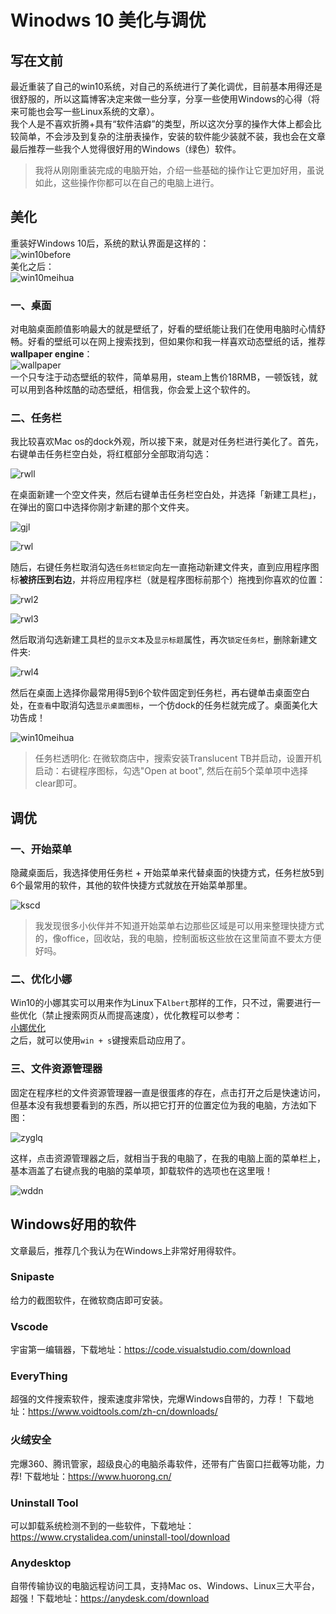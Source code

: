
[win10before]:https://raw.githubusercontent.com/ZT-XU/myblog/master/win10yh/Windows-10-S.jpg
[win10meihua]:https://raw.githubusercontent.com/ZT-XU/myblog/master/win10yh/win%E7%BE%8E%E5%8C%96.png
[wallpaper]:https://github.com/ZT-XU/myblog/raw/master/win10yh/wallpaper.png
[gjl]:https://raw.githubusercontent.com/ZT-XU/myblog/master/win10yh/%E5%B7%A5%E5%85%B7%E6%A0%8F.png
[rwl1]:https://github.com/ZT-XU/myblog/raw/master/win10yh/%E4%BB%BB%E5%8A%A1%E6%A0%8F1.png
[rwl2]:https://github.com/ZT-XU/myblog/raw/master/win10yh/%E4%BB%BB%E5%8A%A1%E6%A0%8F2.png
[rwl3]:https://github.com/ZT-XU/myblog/raw/master/win10yh/%E4%BB%BB%E5%8A%A1%E6%A0%8F3.png
[rwl4]:https://github.com/ZT-XU/myblog/raw/master/win10yh/%E4%BB%BB%E5%8A%A1%E6%A0%8F4.png
[rwll]:https://github.com/ZT-XU/myblog/raw/master/win10yh/rwll.png
[kscd]:https://github.com/ZT-XU/myblog/raw/master/win10yh/kscd.png
[zyglq]:https://github.com/ZT-XU/myblog/raw/master/win10yh/zyglq.png
[wddn]:https://github.com/ZT-XU/myblog/raw/master/win10yh/wddn.png

# Winodws 10 美化与调优

## 写在文前

最近重装了自己的win10系统，对自己的系统进行了美化调优，目前基本用得还是很舒服的，所以这篇博客决定来做一些分享，分享一些使用Windows的心得（将来可能也会写一些Linux系统的文章）。  
我个人是不喜欢折腾+具有“软件洁癖”的类型，所以这次分享的操作大体上都会比较简单，不会涉及到复杂的注册表操作，安装的软件能少装就不装，我也会在文章最后推荐一些我个人觉得很好用的Windows（绿色）软件。  
> 我将从刚刚重装完成的电脑开始，介绍一些基础的操作让它更加好用，虽说如此，这些操作你都可以在自己的电脑上进行。

## 美化

重装好Windows 10后，系统的默认界面是这样的：  
![win10before][win10before]  
美化之后：  
![win10meihua][win10meihua]  

### 一、桌面

对电脑桌面颜值影响最大的就是壁纸了，好看的壁纸能让我们在使用电脑时心情舒畅。好看的壁纸可以在网上搜索找到，但如果你和我一样喜欢动态壁纸的话，推荐**wallpaper engine**：  
![wallpaper][wallpaper]  
一个只专注于动态壁纸的软件，简单易用，steam上售价18RMB，一顿饭钱，就可以用到各种炫酷的动态壁纸，相信我，你会爱上这个软件的。

### 二、任务栏

我比较喜欢Mac os的dock外观，所以接下来，就是对任务栏进行美化了。首先，右键单击任务栏空白处，将红框部分全部取消勾选：

![rwll][rwll]

在桌面新建一个空文件夹，然后右键单击任务栏空白处，并选择「新建工具栏」，在弹出的窗口中选择你刚才新建的那个文件夹。

![gjl][gjl]

![rwl][rwl1]

随后，右键任务栏取消勾选`任务栏锁定`向左一直拖动新建文件夹，直到应用程序图标**被挤压到右边**，并将应用程序栏（就是程序图标前那个）拖拽到你喜欢的位置：

![rwl2][rwl2]

![rwl3][rwl3]

然后取消勾选新建工具栏的`显示文本`及`显示标题`属性，再次`锁定任务栏`，删除新建文件夹:

![rwl4][rwl4]

然后在桌面上选择你最常用得5到6个软件固定到任务栏，再右键单击桌面空白处，在`查看`中取消勾选`显示桌面图标`，一个仿dock的任务栏就完成了。桌面美化大功告成！

![win10meihua][win10meihua]
> 任务栏透明化: 在微软商店中，搜索安装Translucent TB并启动，设置开机启动：右键程序图标，勾选"Open at boot", 然后在前5个菜单项中选择clear即可。

## 调优

### 一、开始菜单

隐藏桌面后，我选择使用任务栏 + 开始菜单来代替桌面的快捷方式，任务栏放5到6个最常用的软件，其他的软件快捷方式就放在开始菜单那里。

![kscd][kscd]

> 我发现很多小伙伴并不知道开始菜单右边那些区域是可以用来整理快捷方式的，像office，回收站，我的电脑，控制面板这些放在这里简直不要太方便好吗。

### 二、优化小娜

Win10的小娜其实可以用来作为Linux下`Albert`那样的工作，只不过，需要进行一些优化（禁止搜索网页从而提高速度），优化教程可以参考：  
[小娜优化](https://jingyan.baidu.com/article/48206aead0fd57216ad6b328.html)  
之后，就可以使用`win + s`键搜索启动应用了。

### 三、文件资源管理器

固定在程序栏的文件资源管理器一直是很蛋疼的存在，点击打开之后是快速访问，但基本没有我想要看到的东西，所以把它打开的位置定位为我的电脑，方法如下图：

![zyglq][zyglq]

这样，点击资源管理器之后，就相当于我的电脑了，在我的电脑上面的菜单栏上，基本涵盖了右键点我的电脑的菜单项，卸载软件的选项也在这里哦！

![wddn][wddn]

## Windows好用的软件

文章最后，推荐几个我认为在Windows上非常好用得软件。

### Snipaste

给力的截图软件，在微软商店即可安装。

### Vscode

宇宙第一编辑器，下载地址：<https://code.visualstudio.com/download>

### EveryThing

超强的文件搜索软件，搜索速度非常快，完爆Windows自带的，力荐！
下载地址：<https://www.voidtools.com/zh-cn/downloads/>

### 火绒安全

完爆360、腾讯管家，超级良心的电脑杀毒软件，还带有广告窗口拦截等功能，力荐! 下载地址：<https://www.huorong.cn/>

### Uninstall Tool

可以卸载系统检测不到的一些软件，下载地址：<https://www.crystalidea.com/uninstall-tool/download>

### Anydesktop

自带传输协议的电脑远程访问工具，支持Mac os、Windows、Linux三大平台，超强！下载地址：<https://anydesk.com/download>
